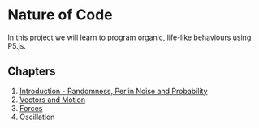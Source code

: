 # Nature of Code

In this project we will learn to program organic, life-like behaviours using P5.js.

## Chapters
1. [Introduction - Randomness, Perlin Noise and Probability](01_Introduction/)
2. [Vectors and Motion](02_Vectors/)
3. [Forces](03_Forces/)
4. Oscillation
